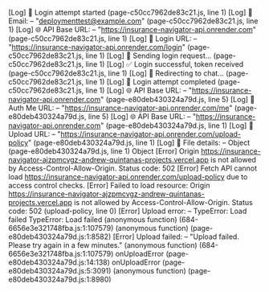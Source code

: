 [Log] 🔐 Login attempt started (page-c50cc7962de83c21.js, line 1)
[Log] 📧 Email: – "deploymenttest@example.com" (page-c50cc7962de83c21.js, line 1)
[Log] 🌐 API Base URL: – "https://insurance-navigator-api.onrender.com" (page-c50cc7962de83c21.js, line 1)
[Log] 🔗 Login URL: – "https://insurance-navigator-api.onrender.com/login" (page-c50cc7962de83c21.js, line 1)
[Log] 🚀 Sending login request... (page-c50cc7962de83c21.js, line 1)
[Log] ✅ Login successful, token received (page-c50cc7962de83c21.js, line 1)
[Log] 🚀 Redirecting to chat... (page-c50cc7962de83c21.js, line 1)
[Log] 🏁 Login attempt completed (page-c50cc7962de83c21.js, line 1)
[Log] 🌐 API Base URL: – "https://insurance-navigator-api.onrender.com" (page-e80deb430324a79d.js, line 5)
[Log] 🔗 Auth Me URL: – "https://insurance-navigator-api.onrender.com/me" (page-e80deb430324a79d.js, line 5)
[Log] 🌐 API Base URL: – "https://insurance-navigator-api.onrender.com" (page-e80deb430324a79d.js, line 1)
[Log] 🔗 Upload URL: – "https://insurance-navigator-api.onrender.com/upload-policy" (page-e80deb430324a79d.js, line 1)
[Log] 📄 File details: – Object (page-e80deb430324a79d.js, line 1)
Object
[Error] Origin https://insurance-navigator-ajzpmcvgz-andrew-quintanas-projects.vercel.app is not allowed by Access-Control-Allow-Origin. Status code: 502
[Error] Fetch API cannot load https://insurance-navigator-api.onrender.com/upload-policy due to access control checks.
[Error] Failed to load resource: Origin https://insurance-navigator-ajzpmcvgz-andrew-quintanas-projects.vercel.app is not allowed by Access-Control-Allow-Origin. Status code: 502 (upload-policy, line 0)
[Error] Upload error: – TypeError: Load failed
TypeError: Load failed
	(anonymous function) (684-6656e3e321748fba.js:1:107579)
	(anonymous function) (page-e80deb430324a79d.js:1:8582)
[Error] Upload failed: – "Upload failed. Please try again in a few minutes."
	(anonymous function) (684-6656e3e321748fba.js:1:107579)
	onUploadError (page-e80deb430324a79d.js:14:138)
	onUploadError (page-e80deb430324a79d.js:5:3091)
	(anonymous function) (page-e80deb430324a79d.js:1:8980)